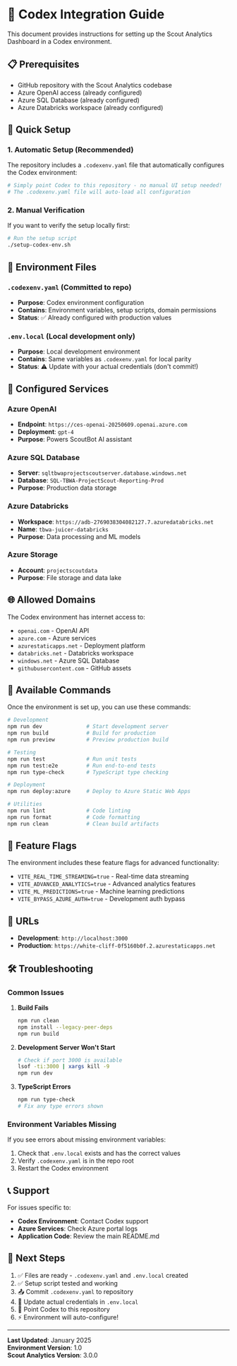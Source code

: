 # 🤖 Codex Integration Guide

This document provides instructions for setting up the Scout Analytics Dashboard in a Codex environment.

## 📋 Prerequisites

- GitHub repository with the Scout Analytics codebase
- Azure OpenAI access (already configured)
- Azure SQL Database (already configured)
- Azure Databricks workspace (already configured)

## 🚀 Quick Setup

### 1. Automatic Setup (Recommended)

The repository includes a `.codexenv.yaml` file that automatically configures the Codex environment:

```bash
# Simply point Codex to this repository - no manual UI setup needed!
# The .codexenv.yaml file will auto-load all configuration
```

### 2. Manual Verification

If you want to verify the setup locally first:

```bash
# Run the setup script
./setup-codex-env.sh
```

## 📁 Environment Files

### `.codexenv.yaml` (Committed to repo)
- **Purpose**: Codex environment configuration
- **Contains**: Environment variables, setup scripts, domain permissions
- **Status**: ✅ Already configured with production values

### `.env.local` (Local development only)
- **Purpose**: Local development environment
- **Contains**: Same variables as `.codexenv.yaml` for local parity
- **Status**: ⚠️ Update with your actual credentials (don't commit!)

## 🔧 Configured Services

### Azure OpenAI
- **Endpoint**: `https://ces-openai-20250609.openai.azure.com`
- **Deployment**: `gpt-4`
- **Purpose**: Powers ScoutBot AI assistant

### Azure SQL Database
- **Server**: `sqltbwaprojectscoutserver.database.windows.net`
- **Database**: `SQL-TBWA-ProjectScout-Reporting-Prod`
- **Purpose**: Production data storage

### Azure Databricks
- **Workspace**: `https://adb-2769038304082127.7.azuredatabricks.net`
- **Name**: `tbwa-juicer-databricks`
- **Purpose**: Data processing and ML models

### Azure Storage
- **Account**: `projectscoutdata`
- **Purpose**: File storage and data lake

## 🌐 Allowed Domains

The Codex environment has internet access to:
- `openai.com` - OpenAI API
- `azure.com` - Azure services
- `azurestaticapps.net` - Deployment platform
- `databricks.net` - Databricks workspace
- `windows.net` - Azure SQL Database
- `githubusercontent.com` - GitHub assets

## 📝 Available Commands

Once the environment is set up, you can use these commands:

```bash
# Development
npm run dev              # Start development server
npm run build            # Build for production
npm run preview          # Preview production build

# Testing
npm run test             # Run unit tests
npm run test:e2e         # Run end-to-end tests
npm run type-check       # TypeScript type checking

# Deployment
npm run deploy:azure     # Deploy to Azure Static Web Apps

# Utilities
npm run lint             # Code linting
npm run format           # Code formatting
npm run clean            # Clean build artifacts
```

## 🚦 Feature Flags

The environment includes these feature flags for advanced functionality:

- `VITE_REAL_TIME_STREAMING=true` - Real-time data streaming
- `VITE_ADVANCED_ANALYTICS=true` - Advanced analytics features
- `VITE_ML_PREDICTIONS=true` - Machine learning predictions
- `VITE_BYPASS_AZURE_AUTH=true` - Development auth bypass

## 🔗 URLs

- **Development**: `http://localhost:3000`
- **Production**: `https://white-cliff-0f5160b0f.2.azurestaticapps.net`

## 🛠 Troubleshooting

### Common Issues

1. **Build Fails**
   ```bash
   npm run clean
   npm install --legacy-peer-deps
   npm run build
   ```

2. **Development Server Won't Start**
   ```bash
   # Check if port 3000 is available
   lsof -ti:3000 | xargs kill -9
   npm run dev
   ```

3. **TypeScript Errors**
   ```bash
   npm run type-check
   # Fix any type errors shown
   ```

### Environment Variables Missing

If you see errors about missing environment variables:

1. Check that `.env.local` exists and has the correct values
2. Verify `.codexenv.yaml` is in the repo root
3. Restart the Codex environment

## 📞 Support

For issues specific to:
- **Codex Environment**: Contact Codex support
- **Azure Services**: Check Azure portal logs
- **Application Code**: Review the main README.md

## 🎯 Next Steps

1. ✅ Files are ready - `.codexenv.yaml` and `.env.local` created
2. ✅ Setup script tested and working
3. 📤 Commit `.codexenv.yaml` to repository
4. 🔑 Update actual credentials in `.env.local`
5. 🚀 Point Codex to this repository
6. ⚡ Environment will auto-configure!

---

**Last Updated**: January 2025  
**Environment Version**: 1.0  
**Scout Analytics Version**: 3.0.0